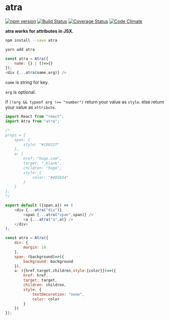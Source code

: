 # atra
[![npm version](https://img.shields.io/npm/v/atra.svg)](https://www.npmjs.com/package/atra)
[![Build Status](https://travis-ci.org/kthjm/atra.svg?branch=master)](https://travis-ci.org/kthjm/atra)
[![Coverage Status](https://coveralls.io/repos/github/kthjm/atra/badge.svg?branch=master)](https://coveralls.io/github/kthjm/atra?branch=master)
[![Code Climate](https://codeclimate.com/github/kthjm/atra/badges/gpa.svg)](https://codeclimate.com/github/kthjm/atra)

**atra works for attributes in JSX.**

```sh
npm install --save atra
```
```sh
yarn add atra
```
```javascript
const atra = Atra({
    name: {} | ()=>{}
});
<div {...atra(name,arg)} />
```
`name` is string for key.

`arg` is optional.

if `(!arg && typeof arg !== "number")` return your value as `style`. else return your value as `attribute`.

```javascript
import React from "react";
import Atra from "atra";

/*
props = {
    span: {
        style: "#198237"
    },
    a: {
        href: "hoge.com",
        target: "_blank",
        children: "hoge",
        style: {
            color: "#495834"
        }
    }
};
*/

export default ({span,a}) => (
    <div {...atra("div")}
        <span {...atra("span",span)} />
        <a {...atra("a",a)} />
    </div>
);

const atra = Atra({
    div: {
        margin: 10
    },
    span: (background)=>({
        background: background
    }),
    a: ({href,target,children,style:{color}})=>({
        href: href,
        target: target,
        children: children,
        style: {
            textDecoration: "none",
            color: color
        }
    })
});
```
